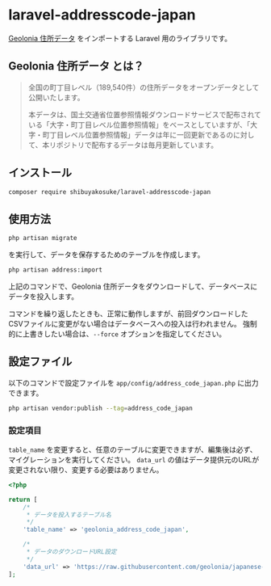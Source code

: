 # laravel-addresscode-japan

[Geolonia 住所データ](https://geolonia.github.io/japanese-addresses/) をインポートする Laravel 用のライブラリです。

## Geolonia 住所データ とは？

> 全国の町丁目レベル（189,540件）の住所データをオープンデータとして公開いたします。
>
> 本データは、国土交通省位置参照情報ダウンロードサービスで配布されている「大字・町丁目レベル位置参照情報」をベースとしていますが、「大字・町丁目レベル位置参照情報」データは年に一回更新であるのに対して、本リポジトリで配布するデータは毎月更新しています。

## インストール

```bash
composer require shibuyakosuke/laravel-addresscode-japan
```

## 使用方法

```bash
php artisan migrate
```

を実行して、データを保存するためのテーブルを作成します。

```bash
php artisan address:import
```

上記のコマンドで、Geolonia 住所データをダウンロードして、データベースにデータを投入します。

コマンドを繰り返したときも、正常に動作しますが、前回ダウンロードしたCSVファイルに変更がない場合はデータベースへの投入は行われません。
強制的に上書きしたい場合は、`--force` オプションを指定してください。
 
## 設定ファイル

以下のコマンドで設定ファイルを `app/config/address_code_japan.php` に出力できます。

```bash
php artisan vendor:publish --tag=address_code_japan
```

### 設定項目

`table_name` を変更すると、任意のテーブルに変更できますが、編集後は必ず、マイグレーションを実行してください。
`data_url` の値はデータ提供元のURLが変更されない限り、変更する必要はありません。

```php
<?php

return [
    /*
     * データを投入するテーブル名
     */
    'table_name' => 'geolonia_address_code_japan',

    /*
     * データのダウンロードURL設定
     */
    'data_url' => 'https://raw.githubusercontent.com/geolonia/japanese-addresses/master/data/latest.csv',
];
```
